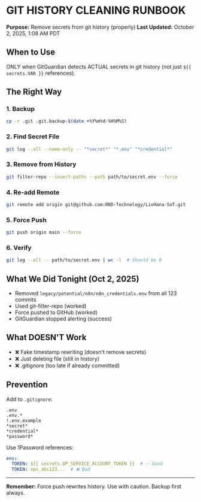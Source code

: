 # GIT HISTORY CLEANING RUNBOOK
**Purpose:** Remove secrets from git history (properly)
**Last Updated:** October 2, 2025, 1:08 AM PDT

## When to Use
ONLY when GitGuardian detects ACTUAL secrets in git history (not just `${{ secrets.VAR }}` references).

## The Right Way

### 1. Backup
```bash
cp -r .git .git.backup-$(date +%Y%m%d-%H%M%S)
```

### 2. Find Secret File
```bash
git log --all --name-only -- "*secret*" "*.env" "*credential*"
```

### 3. Remove from History
```bash
git filter-repo --invert-paths --path path/to/secret.env --force
```

### 4. Re-add Remote
```bash
git remote add origin git@github.com:RND-Technology/LivHana-SoT.git
```

### 5. Force Push
```bash
git push origin main --force
```

### 6. Verify
```bash
git log --all -- path/to/secret.env | wc -l  # Should be 0
```

## What We Did Tonight (Oct 2, 2025)
- Removed `legacy/potential/n8n/n8n_credentials.env` from all 123 commits
- Used git-filter-repo (worked)
- Force pushed to GitHub (worked)
- GitGuardian stopped alerting (success)

## What DOESN'T Work
- ❌ Fake timestamp rewriting (doesn't remove secrets)
- ❌ Just deleting file (still in history)
- ❌ .gitignore (too late if already committed)

## Prevention
Add to `.gitignore`:
```
.env
.env.*
!.env.example
*secret*
*credential*
*password*
```

Use 1Password references:
```yaml
env:
  TOKEN: ${{ secrets.OP_SERVICE_ACCOUNT_TOKEN }}  # ✅ Good
  TOKEN: ops_abc123...  # ❌ Bad
```

---
**Remember:** Force push rewrites history. Use with caution. Backup first always.

<!-- Last verified: 2025-10-02 -->

<!-- Optimized: 2025-10-02 -->

<!-- Last updated: 2025-10-02 -->

<!-- Last optimized: 2025-10-02 -->
